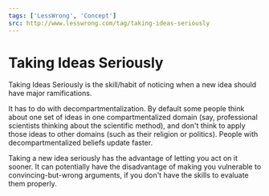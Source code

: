 ```yaml
---
tags: ['LessWrong', 'Concept']
src: http://www.lesswrong.com/tag/taking-ideas-seriously
---
```


# Taking Ideas Seriously
Taking Ideas Seriously is the skill/habit of noticing when a new idea should have major ramifications. 

It has to do with decompartmentalization. By default some people think about one set of ideas in one compartmentalized domain (say, professional scientists thinking about the scientific method), and don't think to apply those ideas to other domains (such as their religion or politics). People with decompartmentalized beliefs update faster.

Taking a new idea seriously has the advantage of letting you act on it sooner. It can potentially have the disadvantage of making you vulnerable to convincing-but-wrong arguments, if you don't have the skills to evaluate them properly.

